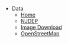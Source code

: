 <!-- docs/_sidebar.md -->
* Data
    * [Home](/)
    * [NJDEP](NJDEP-Buildings.md)
    * [Image Download](DownloadImage.md)
    * [OpenStreetMap](OSM.md)




